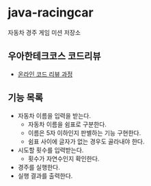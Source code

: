 # java-racingcar
자동차 경주 게임 미션 저장소

## 우아한테크코스 코드리뷰
* [온라인 코드 리뷰 과정](https://github.com/woowacourse/woowacourse-docs/blob/master/maincourse/README.md)

## 기능 목록
* 자동차 이름을 입력을 받는다.
   * 자동차 이름을 쉼표로 구분한다.
   * 이름은 5자 이하인지 판별하는 기능 구현한다.
   * 쉼표 사이에 글자가 없는 경우도 골라내야 한다.
* 시도할 횟수를 입력받는다.
   * 횟수가 자연수인지 확인한다.
* 경주를 실행한다.
* 실행 결과를 출력한다.